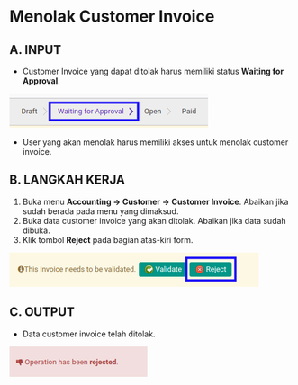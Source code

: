 # Menolak Customer Invoice

## A. INPUT

* Customer Invoice yang dapat ditolak harus memiliki status **Waiting for Approval**.

![](../../img/customer-invoice/status-waiting-for-approval.png)

* User yang akan menolak harus memiliki akses untuk menolak customer invoice.

## B. LANGKAH KERJA

1. Buka menu **Accounting -> Customer -> Customer Invoice**. Abaikan jika sudah berada pada menu yang dimaksud.
2. Buka data customer invoice yang akan ditolak. Abaikan jika data sudah dibuka.
3. Klik tombol **Reject** pada bagian atas-kiri form.

![](../../img/customer-invoice/tombol-reject.png)

## C. OUTPUT

* Data customer invoice telah ditolak.

![](../../img/customer-invoice/output-ditolak.png)

